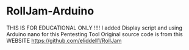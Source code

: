 # RollJam-Arduino
THIS IS FOR EDUCATIONAL ONLY !!!!
I added Display script and using Arduino nano for this Pentesting Tool
Original source code is from this WEBSITE https://github.com/eliddell1/RollJam
